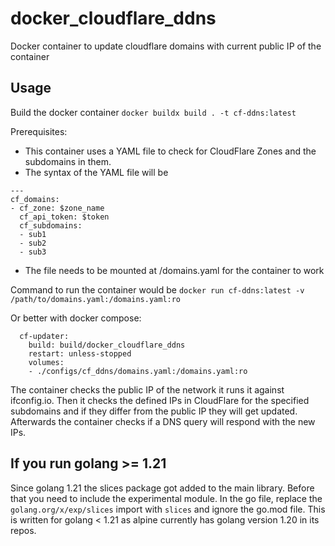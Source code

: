 # docker_cloudflare_ddns
Docker container to update cloudflare domains with current public IP of the container

## Usage

Build the docker container `docker buildx build . -t cf-ddns:latest`

Prerequisites:
* This container uses a YAML file to check for CloudFlare Zones and the subdomains in them.
* The syntax of the YAML file will be
```
---
cf_domains:
- cf_zone: $zone_name
  cf_api_token: $token
  cf_subdomains:
  - sub1
  - sub2
  - sub3
```
* The file needs to be mounted at /domains.yaml for the container to work

Command to run the container would be `docker run cf-ddns:latest -v /path/to/domains.yaml:/domains.yaml:ro`

Or better with docker compose:
```
  cf-updater:
    build: build/docker_cloudflare_ddns
    restart: unless-stopped
    volumes:
    - ./configs/cf_ddns/domains.yaml:/domains.yaml:ro
```

The container checks the public IP of the network it runs it against ifconfig.io. Then it checks the defined IPs in CloudFlare for the specified subdomains and if they differ from the public IP they will get updated. Afterwards the container checks if a DNS query will respond with the new IPs.

## If you run golang >= 1.21

Since golang 1.21 the slices package got added to the main library. Before that you need to include the experimental module.
In the go file, replace the `golang.org/x/exp/slices` import with `slices` and ignore the go.mod file. This is written for golang < 1.21 as alpine currently has golang version 1.20 in its repos.
